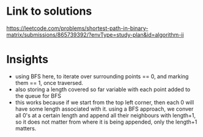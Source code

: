 # Link to solutions
https://leetcode.com/problems/shortest-path-in-binary-matrix/submissions/865739392/?envType=study-plan&id=algorithm-ii

# Insights
* using BFS here, to iterate over surrounding points == 0, and marking them == 1, once traversed.
* also storing a length covered so far variable with each point added to the queue for BFS
* this works because if we start from the top left corner, then each 0 will have some length associated with it. using a BFS approach, we conver all 0's at a certain length and append all their neighbours with length+1, so it does not matter from where it is being appended, only the length+1 matters.